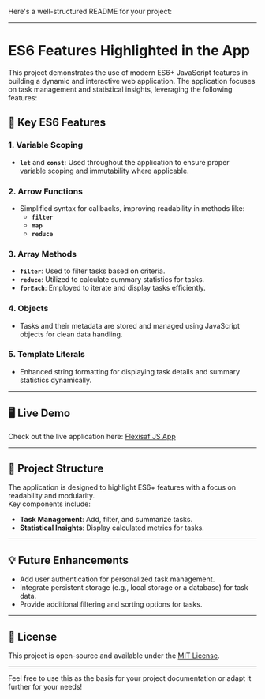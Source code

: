 Here's a well-structured README for your project:

---

# ES6 Features Highlighted in the App

This project demonstrates the use of modern ES6+ JavaScript features in building a dynamic and interactive web application. The application focuses on task management and statistical insights, leveraging the following features:

## 🚀 Key ES6 Features

### 1. **Variable Scoping**
- **`let`** and **`const`**: Used throughout the application to ensure proper variable scoping and immutability where applicable.

### 2. **Arrow Functions**
- Simplified syntax for callbacks, improving readability in methods like:
  - **`filter`**
  - **`map`**
  - **`reduce`**

### 3. **Array Methods**
- **`filter`**: Used to filter tasks based on criteria.
- **`reduce`**: Utilized to calculate summary statistics for tasks.
- **`forEach`**: Employed to iterate and display tasks efficiently.

### 4. **Objects**
- Tasks and their metadata are stored and managed using JavaScript objects for clean data handling.

### 5. **Template Literals**
- Enhanced string formatting for displaying task details and summary statistics dynamically.

---

## 🖥️ Live Demo

Check out the live application here: [Flexisaf JS App](https://flexisaf-js.netlify.app)

---

## 📂 Project Structure

The application is designed to highlight ES6+ features with a focus on readability and modularity.  
Key components include:
- **Task Management**: Add, filter, and summarize tasks.
- **Statistical Insights**: Display calculated metrics for tasks.

---

## 💡 Future Enhancements
- Add user authentication for personalized task management.
- Integrate persistent storage (e.g., local storage or a database) for task data.
- Provide additional filtering and sorting options for tasks.

---

## 📜 License
This project is open-source and available under the [MIT License](LICENSE).

---

Feel free to use this as the basis for your project documentation or adapt it further for your needs!